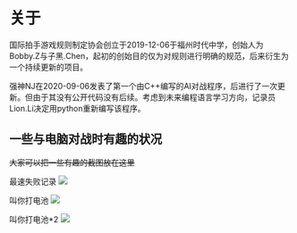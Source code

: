 # 关于
国际拍手游戏规则制定协会创立于2019-12-06于福州时代中学，创始人为Bobby.Z与子黑.Chen，起初的创始目的仅为对规则进行明确的规范，后来衍生为一个持续更新的项目。

强神NJ在2020-09-06发表了第一个由C++编写的AI对战程序，后进行了一次更新。但由于其没有公开代码没有后续。考虑到未来编程语言学习方向，记录员Lion.Li决定用python重新编写该程序。

## 一些与电脑对战时有趣的状况

~~大家可以把一些有趣的截图放在这里~~

最速失败记录
![](https://s1.ax1x.com/2020/11/01/BdhrDO.png)

叫你打电池
![](https://s1.ax1x.com/2020/11/01/BdhW8I.jpg)

叫你打电池*2
![](https://s1.ax1x.com/2020/11/01/BdhhxP.jpg)
